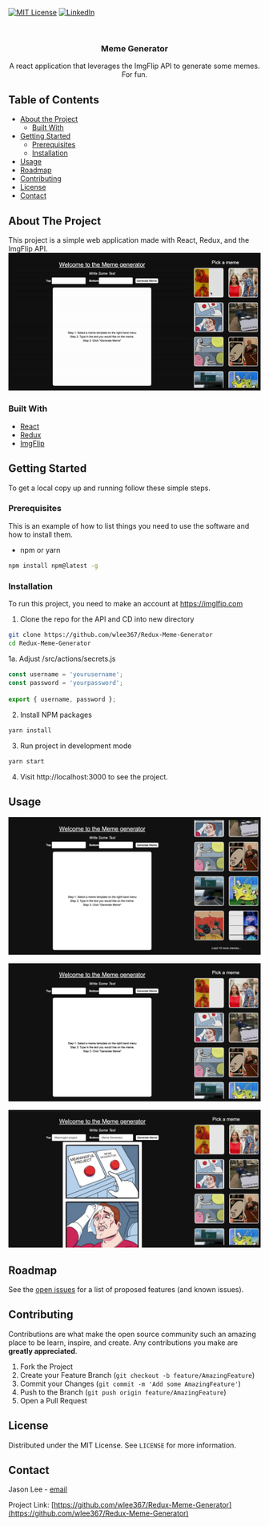 <!-- PROJECT SHIELDS -->
<!--
*** I'm using markdown "reference style" links for readability.
*** Reference links are enclosed in brackets [ ] instead of parentheses ( ).
*** See the bottom of this document for the declaration of the reference variables
*** for contributors-url, forks-url, etc. This is an optional, concise syntax you may use.
*** https://www.markdownguide.org/basic-syntax/#reference-style-links
-->
[![MIT License][license-shield]][license-url]
[![LinkedIn][linkedin-shield]][linkedin-url]



<!-- PROJECT LOGO -->
<br />
<p align="center">
  <h3 align="center">Meme Generator</h3>

  <p align="center">
    A react application that leverages the ImgFlip API to generate some memes. For fun.  
  </p>
</p>



<!-- TABLE OF CONTENTS -->
## Table of Contents

* [About the Project](#about-the-project)
  * [Built With](#built-with)
* [Getting Started](#getting-started)
  * [Prerequisites](#prerequisites)
  * [Installation](#installation)
* [Usage](#usage)
* [Roadmap](#roadmap)
* [Contributing](#contributing)
* [License](#license)
* [Contact](#contact)



<!-- ABOUT THE PROJECT -->
## About The Project

This project is a simple web application made with React, Redux, and the ImgFlip API. 
![ReduxMemeGenerator][product-screenshot]


### Built With

* [React](https://reactjs.org/)
* [Redux](https://redux.js.org/)
* [ImgFlip](https://imgflip.com)

<!-- GETTING STARTED -->
## Getting Started

To get a local copy up and running follow these simple steps.

### Prerequisites

This is an example of how to list things you need to use the software and how to install them.
* npm or yarn
```sh
npm install npm@latest -g
```
### Installation
To run this project, you need to make an account at https://imglfip.com 

1. Clone the repo for the API and CD into new directory
```sh
git clone https://github.com/wlee367/Redux-Meme-Generator
cd Redux-Meme-Generator
```
1a. Adjust /src/actions/secrets.js
```js
const username = 'yourusername';
const password = 'yourpassword';

export { username, password };
```
2. Install NPM packages
```sh
yarn install
```
3. Run project in development mode
```sh
yarn start
```
4. Visit http://localhost:3000 to see the project.


<!-- USAGE EXAMPLES -->
## Usage

![image](./images/main-1.png)

![image](./images/main-screen.png)

![image](./images/meme-generated.png)

<!-- ROADMAP -->
## Roadmap

See the [open issues](https://github.com/wlee367/Redux-Meme-Generator/issues) for a list of proposed features (and known issues).

<!-- CONTRIBUTING -->
## Contributing

Contributions are what make the open source community such an amazing place to be learn, inspire, and create. Any contributions you make are **greatly appreciated**.

1. Fork the Project
2. Create your Feature Branch (`git checkout -b feature/AmazingFeature`)
3. Commit your Changes (`git commit -m 'Add some AmazingFeature'`)
4. Push to the Branch (`git push origin feature/AmazingFeature`)
5. Open a Pull Request


<!-- LICENSE -->
## License

Distributed under the MIT License. See `LICENSE` for more information.

<!-- CONTACT -->
## Contact

Jason Lee - [email](mailto:proto.rhee@gmail.com)

Project Link: [https://github.com/wlee367/Redux-Meme-Generator](https://github.com/wlee367/Redux-Meme-Generator)

<!-- MARKDOWN LINKS & IMAGES -->
<!-- https://www.markdownguide.org/basic-syntax/#reference-style-links -->
[contributors-shield]: https://img.shields.io/github/contributors/othneildrew/Best-README-Template.svg?style=flat-square
[contributors-url]: https://github.com/wlee367/TaskManager/graphs/contributors
[forks-shield]: https://img.shields.io/github/forks/othneildrew/Best-README-Template.svg?style=flat-square
[forks-url]: https://github.com/wlee367/TaskManager/network/members
[stars-shield]: https://img.shields.io/github/stars/othneildrew/Best-README-Template.svg?style=flat-square
[stars-url]: https://github.com/wlee367/TaskManager/stargazers
[issues-shield]: https://img.shields.io/github/issues/othneildrew/Best-README-Template.svg?style=flat-square
[issues-url]: https://github.com/wlee367/TaskManager/issues
[license-shield]: https://img.shields.io/github/license/othneildrew/Best-README-Template.svg?style=flat-square
[license-url]: https://github.com/wlee367/TaskManager/blob/master/LICENSE.txt
[linkedin-shield]: https://img.shields.io/badge/-LinkedIn-black.svg?style=flat-square&logo=linkedin&colorB=555
[linkedin-url]: https://linkedin.com/in/wlee367
[product-screenshot]: images/meme-demo.gif
[main-screen]: images/MainScreen.png
